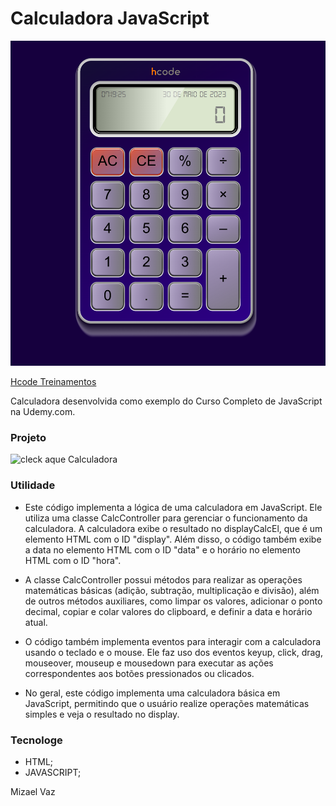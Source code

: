 # Calculadora JavaScript

[![Hcode Treinamentos calculacora](preview.png)](https://misacvaz.github.io/calculadora-clone/)

[Hcode Treinamentos](https://www.hcode.com.br)

Calculadora desenvolvida como exemplo do Curso Completo de JavaScript na Udemy.com.

### Projeto
![cleck aque Calculadora](https://misacvaz.github.io/calculadora-clone/)

### Utilidade 

- Este código implementa a lógica de uma calculadora em JavaScript. Ele utiliza uma classe CalcController para gerenciar o funcionamento da calculadora. A calculadora exibe o resultado no displayCalcEl, que é um elemento HTML com o ID "display". Além disso, o código também exibe a data no elemento HTML com o ID "data" e o horário no elemento HTML com o ID "hora".

- A classe CalcController possui métodos para realizar as operações matemáticas básicas (adição, subtração, multiplicação e divisão), além de outros métodos auxiliares, como limpar os valores, adicionar o ponto decimal, copiar e colar valores do clipboard, e definir a data e horário atual.

- O código também implementa eventos para interagir com a calculadora usando o teclado e o mouse. Ele faz uso dos eventos keyup, click, drag, mouseover, mouseup e mousedown para executar as ações correspondentes aos botões pressionados ou clicados.

- No geral, este código implementa uma calculadora básica em JavaScript, permitindo que o usuário realize operações matemáticas simples e veja o resultado no display.


### Tecnologe
- HTML;
- JAVASCRIPT;


Mizael Vaz

